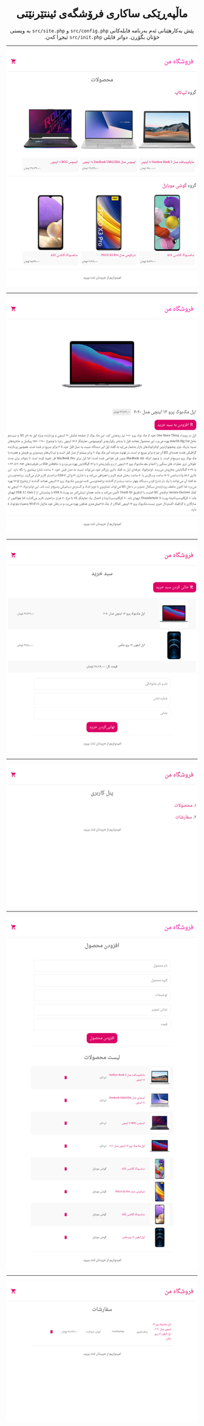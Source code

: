 <div dir=rtl align=center>

# ماڵپەڕێکی ساکاری فرۆشگەی ئینتێرنێتی

پێش بەکارهێنانی ئەم بەرنامە فایلەکانی `src/config.php` و
`src/site.php` بە ویستی خۆتان بگۆڕن. دواتر فایلی `src/init.php` ئیجڕا
کەن.

---
![لاپەڕەی سەرەکی](screenshot/1.jpg)

---
![لاپەڕەی ٢ی ماڵپەڕ](screenshot/2.jpg)

---
![لاپەڕەی ٣ی ماڵپەڕ](screenshot/3.jpg)

---
![لاپەڕەی ٤ی ماڵپەڕ](screenshot/4.jpg)

---
![لاپەڕەی ٥ی ماڵپەڕ](screenshot/5.jpg)

---
![لاپەڕەی ٦ی ماڵپەڕ](screenshot/6.jpg)

</div>
